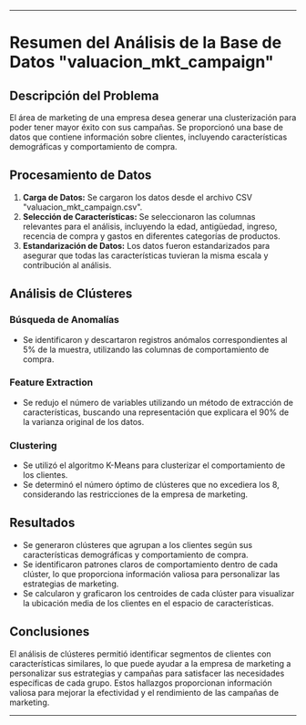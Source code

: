
---

# Resumen del Análisis de la Base de Datos "valuacion_mkt_campaign"

## Descripción del Problema
El área de marketing de una empresa desea generar una clusterización para poder tener mayor éxito con sus campañas. Se proporcionó una base de datos que contiene información sobre clientes, incluyendo características demográficas y comportamiento de compra.

## Procesamiento de Datos
1. **Carga de Datos:** Se cargaron los datos desde el archivo CSV "valuacion_mkt_campaign.csv".
2. **Selección de Características:** Se seleccionaron las columnas relevantes para el análisis, incluyendo la edad, antigüedad, ingreso, recencia de compra y gastos en diferentes categorías de productos.
3. **Estandarización de Datos:** Los datos fueron estandarizados para asegurar que todas las características tuvieran la misma escala y contribución al análisis.

## Análisis de Clústeres
### Búsqueda de Anomalías
- Se identificaron y descartaron registros anómalos correspondientes al 5% de la muestra, utilizando las columnas de comportamiento de compra.

### Feature Extraction
- Se redujo el número de variables utilizando un método de extracción de características, buscando una representación que explicara el 90% de la varianza original de los datos.

### Clustering
- Se utilizó el algoritmo K-Means para clusterizar el comportamiento de los clientes.
- Se determinó el número óptimo de clústeres que no excediera los 8, considerando las restricciones de la empresa de marketing.

## Resultados
- Se generaron clústeres que agrupan a los clientes según sus características demográficas y comportamiento de compra.
- Se identificaron patrones claros de comportamiento dentro de cada clúster, lo que proporciona información valiosa para personalizar las estrategias de marketing.
- Se calcularon y graficaron los centroides de cada clúster para visualizar la ubicación media de los clientes en el espacio de características.

## Conclusiones
El análisis de clústeres permitió identificar segmentos de clientes con características similares, lo que puede ayudar a la empresa de marketing a personalizar sus estrategias y campañas para satisfacer las necesidades específicas de cada grupo. Estos hallazgos proporcionan información valiosa para mejorar la efectividad y el rendimiento de las campañas de marketing.

---